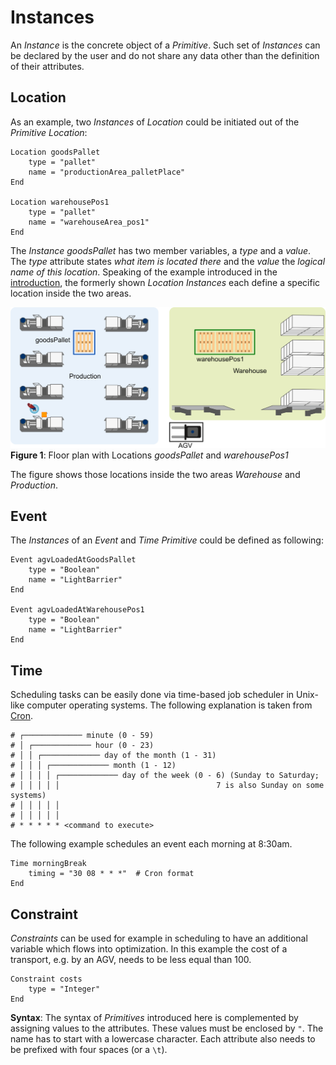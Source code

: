 # Instances

An *Instance* is the concrete object of a *Primitive*. Such set of *Instances* can be declared by the user and do not share any data other than the definition of their attributes.

## Location

As an example, two *Instances* of *Location* could be initiated out of the *Primitive* *Location*:

```text
Location goodsPallet
    type = "pallet"
    name = "productionArea_palletPlace"
End

Location warehousePos1
    type = "pallet"
    name = "warehouseArea_pos1"
End
```

The *Instance* *goodsPallet* has two member variables, a *type* and a *value*. The *type* attribute states *what item is located there* and the *value* the *logical name of this location*. Speaking of the example introduced in the [introduction](#Logistic-Task-Language), the formerly shown *Location* *Instances* each define a specific location inside the two areas.

![Example instance](../img/instances.png)
**Figure 1**: Floor plan with Locations *goodsPallet* and *warehousePos1*

The figure shows those locations inside the two areas *Warehouse* and *Production*.


## Event

The *Instances* of an *Event* and *Time* *Primitive* could be defined as following:

```text
Event agvLoadedAtGoodsPallet
    type = "Boolean"
    name = "LightBarrier"
End

Event agvLoadedAtWarehousePos1
    type = "Boolean"
    name = "LightBarrier"
End
```

## Time

Scheduling tasks can be easily done via time-based job scheduler in Unix-like computer operating systems. The following explanation is taken from [Cron](https://en.wikipedia.org/wiki/Cron).

```
# ┌───────────── minute (0 - 59)
# │ ┌───────────── hour (0 - 23)
# │ │ ┌───────────── day of the month (1 - 31)
# │ │ │ ┌───────────── month (1 - 12)
# │ │ │ │ ┌───────────── day of the week (0 - 6) (Sunday to Saturday;
# │ │ │ │ │                                   7 is also Sunday on some systems)
# │ │ │ │ │
# │ │ │ │ │
# * * * * * <command to execute>
``` 

The following example schedules an event each morning at 8:30am.

```text
Time morningBreak
    timing = "30 08 * * *"  # Cron format
End
```

## Constraint

*Constraints* can be used for example in scheduling to have an additional variable which flows into optimization. In this example the cost of a transport, e.g. by an AGV, needs to be less equal than 100.

```text
Constraint costs
    type = "Integer"
End
```
**Syntax**: The syntax of *Primitives* introduced here is complemented by assigning values to the attributes. These values must be enclosed by `"`. The name has to start with a lowercase character. Each attribute also needs to be prefixed with four spaces (or a `\t`).

 